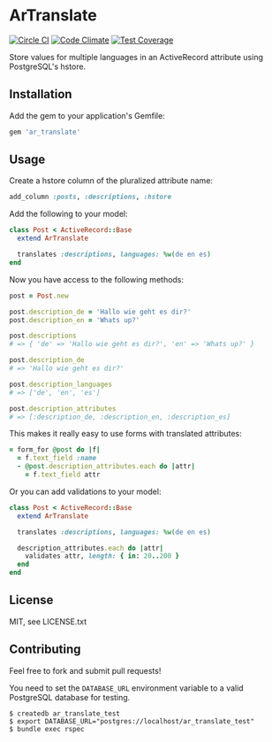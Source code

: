# ArTranslate

[![Circle CI](https://circleci.com/gh/ad2games/ar_translate.svg?style=svg)](https://circleci.com/gh/ad2games/ar_translate)
[![Code Climate](https://codeclimate.com/github/ad2games/ar_translate/badges/gpa.svg)](https://codeclimate.com/github/ad2games/ar_translate)
[![Test Coverage](https://codeclimate.com/github/ad2games/ar_translate/badges/coverage.svg)](https://codeclimate.com/github/ad2games/ar_translate/coverage)

Store values for multiple languages in an ActiveRecord attribute using PostgreSQL's hstore.

## Installation

Add the gem to your application's Gemfile:

```ruby
gem 'ar_translate'
```

## Usage

Create a hstore column of the pluralized attribute name:
```ruby
add_column :posts, :descriptions, :hstore
```

Add the following to your model:
```ruby
class Post < ActiveRecord::Base
  extend ArTranslate

  translates :descriptions, languages: %w(de en es)
end
```

Now you have access to the following methods:

```ruby
post = Post.new

post.description_de = 'Hallo wie geht es dir?'
post.description_en = 'Whats up?'

post.descriptions
# => { 'de' => 'Hallo wie geht es dir?', 'en' => 'Whats up?' }

post.description_de
# => 'Hallo wie geht es dir?'

post.description_languages
# => ['de', 'en', 'es']

post.description_attributes
# => [:description_de, :description_en, :description_es]
```

This makes it really easy to use forms with translated attributes:
```ruby
= form_for @post do |f|
  = f.text_field :name
  - @post.description_attributes.each do |attr|
    = f.text_field attr
```

Or you can add validations to your model:
```ruby
class Post < ActiveRecord::Base
  extend ArTranslate

  translates :descriptions, languages: %w(de en es)

  description_attributes.each do |attr|
    validates attr, length: { in: 20..200 }
  end
end
```

## License

MIT, see LICENSE.txt

## Contributing

Feel free to fork and submit pull requests!

You need to set the `DATABASE_URL` environment variable
to a valid PostgreSQL database for testing.

```
$ createdb ar_translate_test
$ export DATABASE_URL="postgres://localhost/ar_translate_test"
$ bundle exec rspec
```
